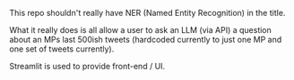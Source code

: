 This repo shouldn't really have NER (Named Entity Recognition) in the title. 

What it really does is all allow a user to ask an LLM (via API) a question about an MPs last 500ish tweets (hardcoded currently to just one MP and one set of tweets currently).

Streamlit is used to provide front-end / UI.
